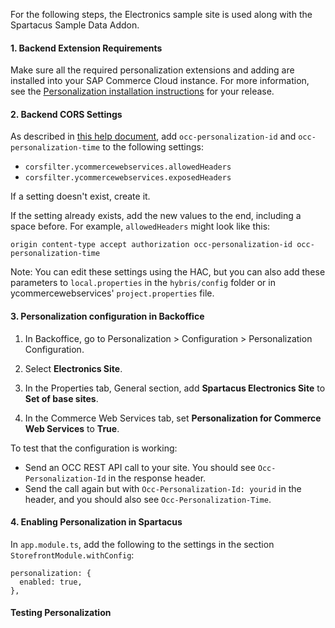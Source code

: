 For the following steps, the Electronics sample site is used along with the Spartacus Sample Data Addon.

#### 1. Backend Extension Requirements

Make sure all the required personalization extensions and adding are installed into your SAP Commerce Cloud instance. For more information, see the [Personalization installation instructions](https://help.sap.com/viewer/86dd1373053a4c2da8f9885cc9fbe55d/1905/en-US/6a0dae49ef2c4fe3b475084079cb7360.html) for your release.

#### 2. Backend CORS Settings

As described in [this help document](https://help.sap.com/viewer/86dd1373053a4c2da8f9885cc9fbe55d/1905/en-US/e970070f997041c7b3f3e77fcb762744.html), add `occ-personalization-id` and `occ-personalization-time` to the following settings:

- `corsfilter.ycommercewebservices.allowedHeaders`
- `corsfilter.ycommercewebservices.exposedHeaders`

If a setting doesn't exist, create it.

If the setting already exists, add the new values to the end, including a space before. For example, `allowedHeaders` might look like this:

```
origin content-type accept authorization occ-personalization-id occ-personalization-time
```

Note: You can edit these settings using the HAC, but you can also add these parameters to `local.properties` in the `hybris/config` folder or in ycommercewebservices'  `project.properties` file.

#### 3. Personalization configuration in Backoffice

1. In Backoffice, go to Personalization > Configuration > Personalization Configuration.

2. Select **Electronics Site**.

3. In the Properties tab, General section, add **Spartacus Electronics Site** to **Set of base sites**.

4. In the Commerce Web Services tab, set **Personalization for Commerce Web Services** to **True**.

  To test that the configuration is working:

  - Send an OCC REST API call to your site. You should see `Occ-Personalization-Id` in the response header. 
  - Send the call again but with `Occ-Personalization-Id: yourid` in the header,  and you should also see `Occ-Personalization-Time`.

#### 4. Enabling Personalization in Spartacus

In `app.module.ts`, add the following to the settings in the section `StorefrontModule.withConfig`:

```
personalization: {
  enabled: true,
},
```

#### Testing Personalization

